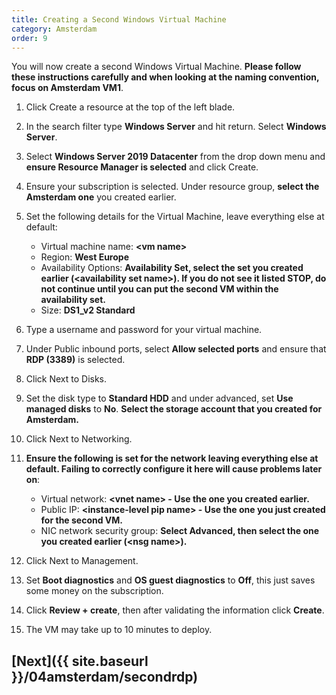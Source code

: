 ```yaml
---
title: Creating a Second Windows Virtual Machine
category: Amsterdam
order: 9
---
```


You will now create a second Windows Virtual Machine. **Please follow these instructions carefully and when looking at the naming convention, focus on Amsterdam VM1**.

1. Click Create a resource at the top of the left blade.

1. In the search filter type **Windows Server** and hit return. Select **Windows Server**.

1. Select **Windows Server 2019 Datacenter** from the drop down menu and **ensure Resource Manager is selected** and click Create.

1. Ensure your subscription is selected. Under resource group, **select the Amsterdam one** you created earlier.

1. Set the following details for the Virtual Machine, leave everything else at default:
    - Virtual machine name: **<vm name\>**
    - Region: **West Europe**
    - Availability Options: **Availability Set, select the set you created earlier (<availability set name\>). If you do not see it listed STOP, do not continue until you can put the second VM within the availability set.**
    - Size:  **DS1_v2 Standard**

1. Type a username and password for your virtual machine.

1. Under Public inbound ports, select **Allow selected ports** and ensure that **RDP (3389)** is selected.

1. Click Next to Disks.

1. Set the disk type to **Standard HDD** and under advanced, set **Use managed disks** to **No**. **Select the storage account that you created for Amsterdam.**

1. Click Next to Networking.

1. **Ensure the following is set for the network leaving everything else at default. Failing to correctly configure it here will cause problems later on**:
    - Virtual network: **<vnet name\>  - Use the one you created earlier.**
    - Public IP: **<instance-level pip name\> - Use the one you just created for the second VM.**
    - NIC network security group: **Select Advanced, then select the one you created earlier (<nsg name\>).**

1. Click Next to Management.

1. Set **Boot diagnostics** and **OS guest diagnostics** to **Off**, this just saves some money on the subscription.

1. Click **Review + create**, then after validating the information click **Create**.

1. The VM may take up to 10 minutes to deploy.

## [Next]({{ site.baseurl }}/04amsterdam/secondrdp)